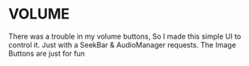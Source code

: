 # VOLUME
There was a trouble in my volume buttons, So I made this simple UI to control it.
Just with a SeekBar & AudioManager requests. The Image Buttons are just for fun
